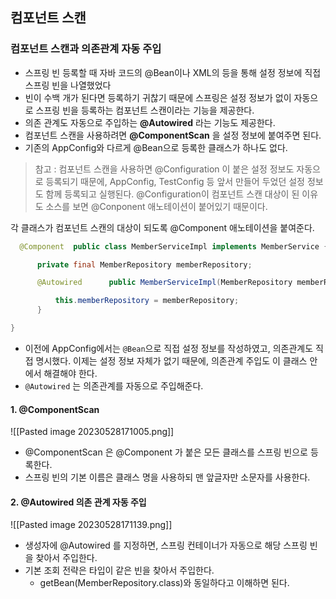 ## 컴포넌트 스캔

### 컴포넌트 스캔과 의존관계 자동 주입

- 스프링 빈 등록할 때 자바 코드의 @Bean이나 XML의 <bean> 등을 통해 설정 정보에 직접 스프링 빈을 나열했었다
- 빈이 수백 개가 된다면 등록하기 귀찮기 때문에 스프링은 설정 정보가 없이 자동으로 스프링 빈을 등록하는 컴포넌트 스캔이라는 기능을 제공한다.
- 의존 관계도 자동으로 주입하는 **@Autowired** 라는 기능도 제공한다.
- 컴포넌트 스캔을 사용하려면 **@ComponentScan** 을 설정 정보에 붙여주면 된다.
- 기존의 AppConfig와 다르게 @Bean으로 등록한 클래스가 하나도 없다.

> 참고 : 컴포넌트 스캔을 사용하면 @Configuration 이 붙은 설정 정보도 자동으로 등록되기 때문에, AppConfig, TestConfig 등 앞서 만들어 두었던 설정 정보도 함께 등록되고 실행된다.
> @Configuration이 컴포넌트 스캔 대상이 된 이유도 소스를 보면 @Conponent 애노테이션이 붙어있기 때문이다.

각 클래스가 컴포넌트 스캔의 대상이 되도록 @Component 애노테이션을 붙여준다.

```java
  @Component  public class MemberServiceImpl implements MemberService {

      private final MemberRepository memberRepository;

      @Autowired      public MemberServiceImpl(MemberRepository memberRepository) {

          this.memberRepository = memberRepository;
      }

}
```

- 이전에 AppConfig에서는 `@Bean`으로 직접 설정 정보를 작성하였고, 의존관계도 직접 명시했다. 이제는 설정 정보 자체가 없기 때문에, 의존관계 주입도 이 클래스 안에서 해결해야 한다.
- `@Autowired` 는 의존관계를 자동으로 주입해준다.

#### 1. @ComponentScan

![[Pasted image 20230528171005.png]]

- @ComponentScan 은 @Component 가 붙은 모든 클래스를 스프링 빈으로 등록한다.
- 스프링 빈의 기본 이름은 클래스 명을 사용하되 맨 앞글자만 소문자를 사용한다.

#### 2. @Autowired 의존 관계 자동 주입

![[Pasted image 20230528171139.png]]

- 생성자에 @Autowired 를 지정하면, 스프링 컨테이너가 자동으로 해당 스프링 빈을 찾아서 주입한다.
- 기본 조회 전략은 타입이 같은 빈을 찾아서 주입한다.
	- getBean(MemberRepository.class)와 동일하다고 이해하면 된다.


